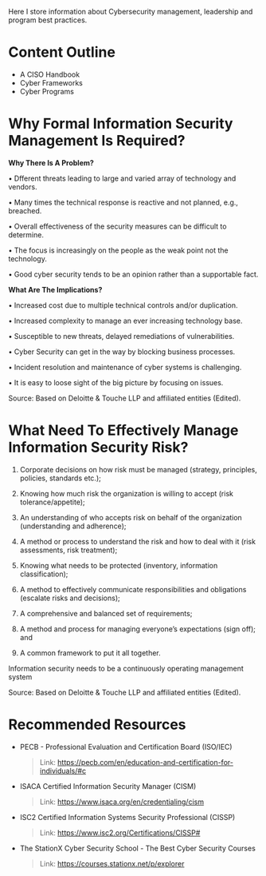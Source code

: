 Here I store information about Cybersecurity management, leadership and program best practices.

# Content Outline
- A CISO Handbook
- Cyber Frameworks
- Cyber Programs

# Why Formal Information Security Management Is Required?

**Why There Is A Problem?**

• Dfferent threats leading to large and varied array of technology and vendors.

• Many times the technical response is reactive and not planned, e.g., breached.

• Overall effectiveness of the security measures can be difficult to determine.

• The focus is increasingly on the people as the weak point not the technology.

• Good cyber security tends to be an opinion rather than a supportable fact.

**What Are The Implications?**

• Increased cost due to multiple technical controls and/or duplication.

• Increased complexity to manage an ever increasing technology base.

• Susceptible to new threats, delayed remediations of vulnerabilities.

• Cyber Security can get in the way by blocking business processes.

• Incident resolution and maintenance of cyber systems is challenging.

• It is easy to loose sight of the big picture by focusing on issues.

Source: Based on Deloitte & Touche LLP and affiliated entities (Edited).

# What Need To Effectively Manage Information Security Risk?

1. Corporate decisions on how risk must be managed (strategy, principles,
policies, standards etc.);

2. Knowing how much risk the organization is willing to accept (risk
tolerance/appetite);

3. An understanding of who accepts risk on behalf of the organization
(understanding and adherence);

4. A method or process to understand the risk and how to deal with it (risk
assessments, risk treatment);

5. Knowing what needs to be protected (inventory, information classification);

6. A method to effectively communicate responsibilities and obligations
(escalate risks and decisions);

7. A comprehensive and balanced set of requirements;

8. A method and process for managing everyone’s expectations (sign off);
and

9. A common framework to put it all together.

Information security needs to be a continuously operating management system

Source: Based on Deloitte & Touche LLP and affiliated entities (Edited).

# Recommended Resources
- PECB - Professional Evaluation and Certification Board (ISO/IEC)
  > Link: https://pecb.com/en/education-and-certification-for-individuals/#c
- ISACA Certified Information Security Manager (CISM)
  > Link: https://www.isaca.org/en/credentialing/cism
- ISC2 Certified Information Systems Security Professional (CISSP)
  > Link: https://www.isc2.org/Certifications/CISSP#
- The StationX Cyber Security School - The Best Cyber Security Courses
  > Link: https://courses.stationx.net/p/explorer
